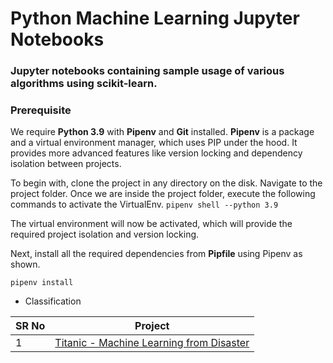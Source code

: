 # Python Machine Learning Jupyter Notebooks

### Jupyter notebooks containing sample usage of various algorithms using scikit-learn.

### Prerequisite
We require **Python 3.9** with **Pipenv** and **Git** installed. 
**Pipenv** is a package and a virtual environment manager, which uses PIP under the hood. 
It provides more advanced features like version locking and dependency isolation between projects.

To begin with, clone the project in any directory on the disk. Navigate to the project folder. Once we are inside the project folder, execute the following commands to activate the VirtualEnv.
```pipenv shell --python 3.9```

The virtual environment will now be activated, which will provide the required project isolation and version locking.

Next, install all the required dependencies from **Pipfile** using Pipenv as shown.

```pipenv install```

* Classification

SR No   | Project |
--- | --- 
1 | [Titanic - Machine Learning from Disaster](https://github.com/sumanentc/Machine-Learning-with-Python/blob/main/Classification/Titanic.ipynb)